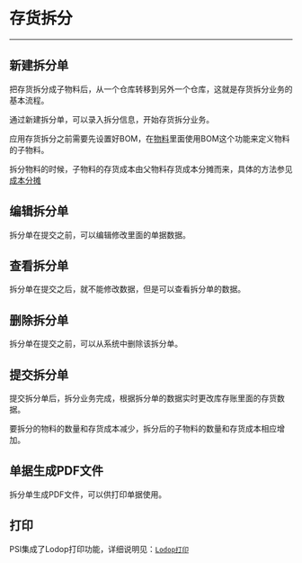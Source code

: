 # 存货拆分

---

## 新建拆分单

把存货拆分成子物料后，从一个仓库转移到另外一个仓库，这就是存货拆分业务的基本流程。

通过新建拆分单，可以录入拆分信息，开始存货拆分业务。

应用存货拆分之前需要先设置好BOM，在[物料](02-04.md)里面使用BOM这个功能来定义物料的子物料。

拆分物料的时候，子物料的存货成本由父物料存货成本分摊而来，具体的方法参见[成本分摊](02-04-04.md)

## 编辑拆分单

拆分单在提交之前，可以编辑修改里面的单据数据。

## 查看拆分单

拆分单在提交之后，就不能修改数据，但是可以查看拆分单的数据。

## 删除拆分单

拆分单在提交之前，可以从系统中删除该拆分单。

## 提交拆分单

提交拆分单后，拆分业务完成，根据拆分单的数据实时更改库存账里面的存货数据。

要拆分的物料的数量和存货成本减少，拆分后的子物料的数量和存货成本相应增加。

## 单据生成PDF文件

拆分单生成PDF文件，可以供打印单据使用。

## 打印

PSI集成了Lodop打印功能，详细说明见：[`Lodop打印`](07.md)